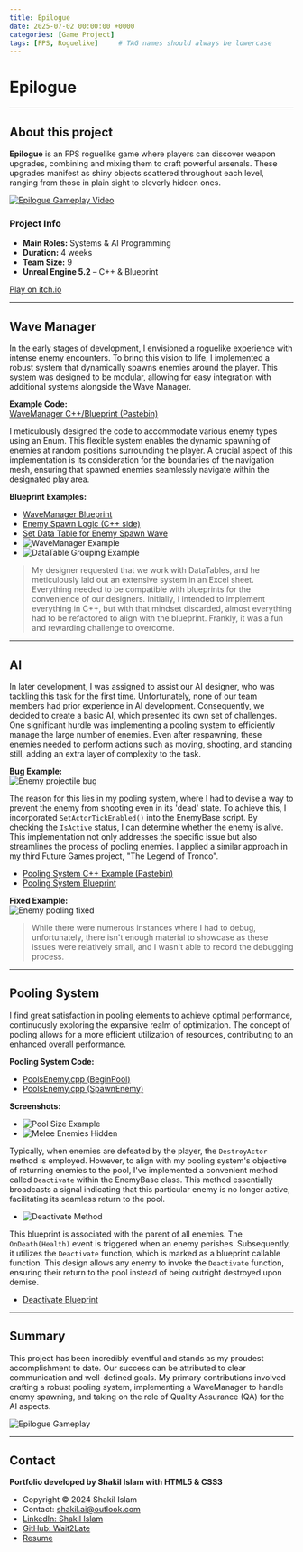 ```yaml
---
title: Epilogue
date: 2025-07-02 00:00:00 +0000
categories: [Game Project]
tags: [FPS, Roguelike]     # TAG names should always be lowercase
---
```

# Epilogue

---

## About this project

**Epilogue** is an FPS roguelike game where players can discover weapon upgrades, combining and mixing them to craft powerful arsenals. These upgrades manifest as shiny objects scattered throughout each level, ranging from those in plain sight to cleverly hidden ones.

[![Epilogue Gameplay Video](https://img.youtube.com/vi/l5i4VJ9l7Ow/0.jpg)](https://www.youtube.com/watch?v=l5i4VJ9l7Ow)

### Project Info

- **Main Roles:** Systems & AI Programming
- **Duration:** 4 weeks
- **Team Size:** 9
- **Unreal Engine 5.2** – C++ & Blueprint

[Play on itch.io](https://olliejin.itch.io/epilogue)

---

## Wave Manager

In the early stages of development, I envisioned a roguelike experience with intense enemy encounters. To bring this vision to life, I implemented a robust system that dynamically spawns enemies around the player. This system was designed to be modular, allowing for easy integration with additional systems alongside the Wave Manager.

**Example Code:**  
[WaveManager C++/Blueprint (Pastebin)](https://pastebin.com/qqNcBCMV)

I meticulously designed the code to accommodate various enemy types using an Enum. This flexible system enables the dynamic spawning of enemies at random positions surrounding the player. A crucial aspect of this implementation is its consideration for the boundaries of the navigation mesh, ensuring that spawned enemies seamlessly navigate within the designated play area.

**Blueprint Examples:**

- [WaveManager Blueprint](https://blueprintue.com/render/e1asopyk/)
- [Enemy Spawn Logic (C++ side)](https://blueprintue.com/render/vdaxqd3e/)
- [Set Data Table for Enemy Spawn Wave](https://blueprintue.com/render/3jmfxkhy/)
- ![WaveManager Example](../Assets/Game%20Projects/GP4/image.png)
- ![DataTable Grouping Example](../Assets/Game%20Projects/GP4/image_1.png)

> My designer requested that we work with DataTables, and he meticulously laid out an extensive system in an Excel sheet. Everything needed to be compatible with blueprints for the convenience of our designers. Initially, I intended to implement everything in C++, but with that mindset discarded, almost everything had to be refactored to align with the blueprint. Frankly, it was a fun and rewarding challenge to overcome.

---

## AI

In later development, I was assigned to assist our AI designer, who was tackling this task for the first time. Unfortunately, none of our team members had prior experience in AI development. Consequently, we decided to create a basic AI, which presented its own set of challenges. One significant hurdle was implementing a pooling system to efficiently manage the large number of enemies. Even after respawning, these enemies needed to perform actions such as moving, shooting, and standing still, adding an extra layer of complexity to the task.

**Bug Example:**  
![Enemy projectile bug](../Assets/Game%20Projects/GP4/EnemyStillAliveBug.gif)

The reason for this lies in my pooling system, where I had to devise a way to prevent the enemy from shooting even in its 'dead' state. To achieve this, I incorporated `SetActorTickEnabled()` into the EnemyBase script. By checking the `IsActive` status, I can determine whether the enemy is alive. This implementation not only addresses the specific issue but also streamlines the process of pooling enemies. I applied a similar approach in my third Future Games project, "The Legend of Tronco".

- [Pooling System C++ Example (Pastebin)](https://pastebin.com/7qvyKnrd)
- [Pooling System Blueprint](https://blueprintue.com/render/8yzxqn6h/)

**Fixed Example:**  
![Enemy pooling fixed](../Assets/Game%20Projects/GP4/EnemyStillAliveIsFixed2.gif)

> While there were numerous instances where I had to debug, unfortunately, there isn't enough material to showcase as these issues were relatively small, and I wasn't able to record the debugging process.

---

## Pooling System

I find great satisfaction in pooling elements to achieve optimal performance, continuously exploring the expansive realm of optimization. The concept of pooling allows for a more efficient utilization of resources, contributing to an enhanced overall performance.

**Pooling System Code:**

- [PoolsEnemy.cpp (BeginPool)](https://pastebin.com/qhhWUs6Q)
- [PoolsEnemy.cpp (SpawnEnemy)](https://pastebin.com/sHkwk2Qe)

**Screenshots:**

- ![Pool Size Example](../assets/Game%20Projects/GP4/HowMuchPoolSize.png)
- ![Melee Enemies Hidden](../Assets/Game%20Projects/GP4/WhichEnemyIsHidden.png)

Typically, when enemies are defeated by the player, the `DestroyActor` method is employed. However, to align with my pooling system's objective of returning enemies to the pool, I've implemented a convenient method called `Deactivate` within the EnemyBase class. This method essentially broadcasts a signal indicating that this particular enemy is no longer active, facilitating its seamless return to the pool.

- ![Deactivate Method](../Assets/Game%20Projects/GP4/DemonstrateDeactivateMethod.png)

This blueprint is associated with the parent of all enemies. The `OnDeath(Health)` event is triggered when an enemy perishes. Subsequently, it utilizes the `Deactivate` function, which is marked as a blueprint callable function. This design allows any enemy to invoke the `Deactivate` function, ensuring their return to the pool instead of being outright destroyed upon demise.

- [Deactivate Blueprint](https://blueprintue.com/render/tz4tnu0z/)

---

## Summary

This project has been incredibly eventful and stands as my proudest accomplishment to date. Our success can be attributed to clear communication and well-defined goals. My primary contributions involved crafting a robust pooling system, implementing a WaveManager to handle enemy spawning, and taking on the role of Quality Assurance (QA) for the AI aspects.

![Epilogue Gameplay](../Assets/Game%20Projects/GP4/Epilogue.gif)

---

## Contact

**Portfolio developed by Shakil Islam with HTML5 & CSS3**

- Copyright © 2024 Shakil Islam
- Contact: [shakil.ai@outlook.com](mailto:shakil.ai@outlook.com)
- [LinkedIn: Shakil Islam](https://www.linkedin.com/in/shakil-i-8454b4198/)
- [GitHub: Wait2Late](https://github.com/Wait2Late)
- [Resume](Resume.html)

